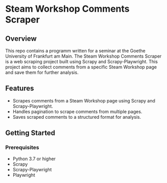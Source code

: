 # Steam Workshop Comments Scraper

## Overview

This repo contains a programm written for a seminar at the Goethe University of Frankfurt am Main.
The Steam Workshop Comments Scraper is a web scraping project built using Scrapy and Scrapy-Playwright. 
This project aims to collect comments from a specific Steam Workshop page and save them for further analysis.

## Features

- Scrapes comments from a Steam Workshop page using Scrapy and Scrapy-Playwright.
- Handles pagination to scrape comments from multiple pages.
- Saves scraped comments to a structured format for analysis.

## Getting Started

### Prerequisites

- Python 3.7 or higher
- Scrapy
- Scrapy-Playwright
- Playwright
